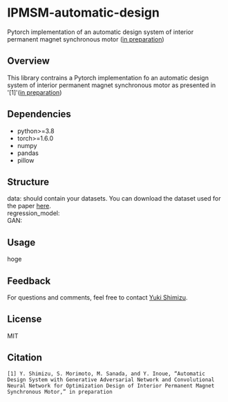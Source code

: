 # IPMSM-automatic-design
Pytorch implementation of an automatic design system of interior permanent magnet synchronous motor ([in preparation](https://www.techrxiv.org/))

## Overview
This library contrains a Pytorch implementation fo an automatic design system of interior permanent magnet synchronous motor as presented in '[1]'([in preparation](https://www.techrxiv.org/))

## Dependencies
- python>=3.8
- torch>=1.6.0
- numpy
- pandas
- pillow

## Structure
data: should contain your datasets. You can download the dataset used for the paper [here](https://ieee-dataport.org/documents/dataset-motor-parameters-ipmsm).  
regression_model:  
GAN: 

## Usage
hoge

## Feedback
For questions and comments, feel free to contact [Yuki Shimizu](de104004@edu.osakafu-u.ac.jp).

## License
MIT

## Citation
```
[1] Y. Shimizu, S. Morimoto, M. Sanada, and Y. Inoue, “Automatic Design System with Generative Adversarial Network and Convolutional Neural Network for Optimization Design of Interior Permanent Magnet Synchronous Motor,” in preparation
```

